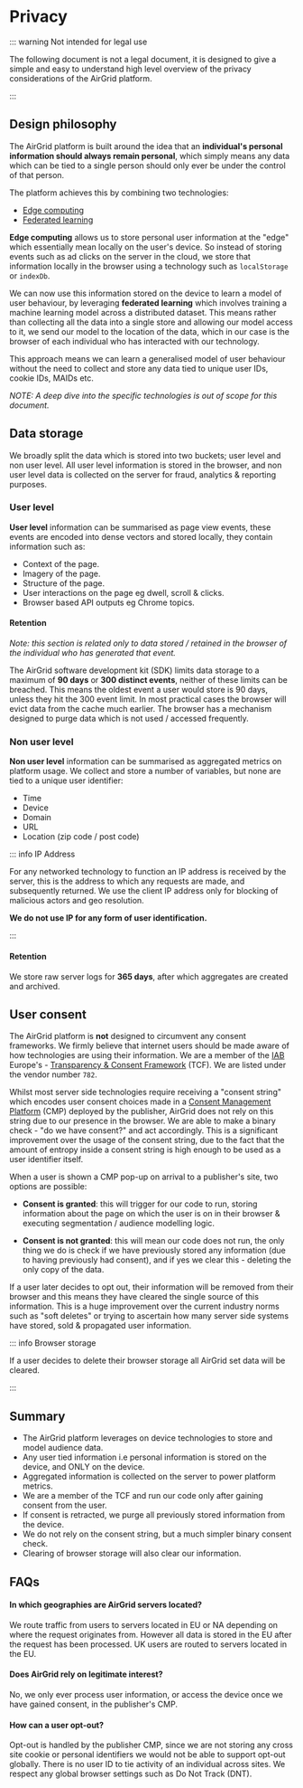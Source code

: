 # Privacy

::: warning Not intended for legal use

The following document is not a legal document, it is designed to give a
simple and easy to understand high level overview of the privacy considerations
of the AirGrid platform.

:::

## Design philosophy

The AirGrid platform is built around the idea that an **individual's personal
information should always remain personal**, which simply means any data which
can be tied to a single person should only ever be under the control of that person.

The platform achieves this by combining two technologies:

- [Edge computing](https://en.wikipedia.org/wiki/Edge_computing)
- [Federated learning](https://en.wikipedia.org/wiki/Federated_learning)

**Edge computing** allows us to store personal user information at the "edge" which
essentially mean locally on the user's device. So instead of storing events such as
ad clicks on the server in the cloud, we store that information locally in the browser
using a technology such as `localStorage` or `indexDb`.

We can now use this information stored on the device to learn a model of user behaviour,
by leveraging **federated learning** which involves training a machine learning model across
a distributed dataset. This means rather than collecting all the data into a single store and
allowing our model access to it, we send our model to the location of the data, which in our
case is the browser of each individual who has interacted with our technology.

This approach means we can learn a generalised model of user behaviour without the need to
collect and store any data tied to unique user IDs, cookie IDs, MAIDs etc.

_NOTE: A deep dive into the specific technologies is out of scope for this document._

## Data storage

We broadly split the data which is stored into two buckets; user level and non user level.
All user level information is stored in the browser, and non user level data is collected
on the server for fraud, analytics & reporting purposes.

### User level

**User level** information can be summarised as page view events, these events are encoded into
dense vectors and stored locally, they contain information such as:

- Context of the page.
- Imagery of the page.
- Structure of the page.
- User interactions on the page eg dwell, scroll & clicks.
- Browser based API outputs eg Chrome topics.

#### Retention

_Note: this section is related only to data stored / retained in the browser of the individual
who has generated that event._

The AirGrid software development kit (SDK) limits data storage to a maximum of **90 days** or **300 distinct events**,
neither of these limits can be breached. This means the oldest event a user would store is 90 days, unless they hit the 300 event
limit. In most practical cases the browser will evict data from the cache much earlier. The browser 
has a mechanism designed to purge data which is not used / accessed frequently.

### Non user level

**Non user level** information can be summarised as aggregated metrics on platform usage. We collect
and store a number of variables, but none are tied to a unique user identifier:

- Time
- Device
- Domain
- URL
- Location (zip code / post code)

::: info IP Address

For any networked technology to function an IP address is received by the server, this is the address to
which any requests are made, and subsequently returned. We use the client IP address only for blocking 
of malicious actors and geo resolution.

**We do not use IP for any form of user identification.**

:::

#### Retention

We store raw server logs for **365 days**, after which aggregates are created and archived.

## User consent

The AirGrid platform is **not** designed to circumvent any consent frameworks. We firmly believe
that internet users should be made aware of how technologies are using their information. We are 
a member of the [IAB](https://www.iabuk.com/) Europe's - [Transparency & Consent Framework](https://iabeurope.eu/transparency-consent-framework/) (TCF). We are listed under the vendor number `782`.

Whilst most server side technologies require receiving a "consent string" which encodes user 
consent choices made in a [Consent Management Platform](https://iabeurope.eu/tcf-for-cmps/) 
(CMP) deployed by the publisher, AirGrid does not rely on this string due to our presence in the browser. 
We are able to make a binary check - "do we have consent?" and act accordingly. This is a significant improvement over the usage of the
consent string, due to the fact that the amount of entropy inside a consent string is high enough
to be used as a user identifier itself.

When a user is shown a CMP pop-up on arrival to a publisher's site, two options are possible:

- **Consent is granted**: this will trigger for our code to run, storing information about the page
on which the user is on in their browser & executing segmentation / audience modelling logic.

- **Consent is not granted**: this will mean our code does not run, the only thing we do is check
if we have previously stored any information (due to having previously had consent), and if 
yes we clear this - deleting the only copy of the data.

If a user later decides to opt out, their information will be removed from their browser and this
means they have cleared the single source of this information. This is a huge improvement over the
current industry norms such as "soft deletes" or trying to ascertain how many server side systems
have stored, sold & propagated user information.


::: info Browser storage

If a user decides to delete their browser storage all AirGrid set data will be cleared.

:::

## Summary

- The AirGrid platform leverages on device technologies to store and model audience data.
- Any user tied information i.e personal information is stored on the device, and ONLY on the device.
- Aggregated information is collected on the server to power platform metrics.
- We are a member of the TCF and run our code only after gaining consent from the user.
- If consent is retracted, we purge all previously stored information from the device.
- We do not rely on the consent string, but a much simpler binary consent check.
- Clearing of browser storage will also clear our information.

## FAQs

#### In which geographies are AirGrid servers located?

We route traffic from users to servers located in EU or NA depending on where the request originates
from. However all data is stored in the EU after the request has been processed. UK users are routed
to servers located in the EU.

#### Does AirGrid rely on legitimate interest?

No, we only ever process user information, or access the device once we have gained consent, in the
publisher's CMP.

#### How can a user opt-out?

Opt-out is handled by the publisher CMP, since we are not storing any cross site cookie or personal
identifiers we would not be able to support opt-out globally. There is no user ID to tie activity
of an individual across sites. We respect any global browser settings such as Do Not Track (DNT).
